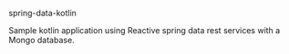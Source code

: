 spring-data-kotlin

Sample kotlin application using Reactive spring data rest services with a Mongo database.
